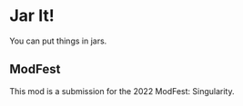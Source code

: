 # Jar It!

You can put things in jars.

## ModFest

This mod is a submission for the 2022 ModFest: Singularity.

